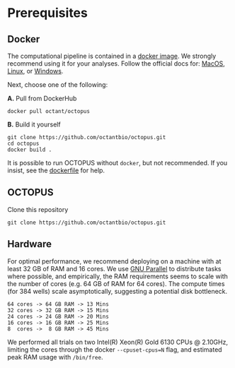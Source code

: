 # Prerequisites

## Docker

The computational pipeline is contained in a [docker image](https://hub.docker.com/repository/docker/octant/octopus). We strongly recommend using it for your analyses. Follow the official docs for: [MacOS](https://docs.docker.com/docker-for-mac/install/), [Linux](https://docs.docker.com/install/linux/docker-ce/ubuntu/), or [Windows](https://docs.docker.com/docker-for-windows/install/).

Next, choose one of the following:

**A.** Pull from DockerHub

```
docker pull octant/octopus
```

**B.** Build it yourself

```
git clone https://github.com/octantbio/octopus.git
cd octopus
docker build .
```

It is possible to run OCTOPUS without `docker`, but not recommended. If you insist, see the [dockerfile](../Dockerfile) for help.

## OCTOPUS

Clone this repository

```
git clone https://github.com/octantbio/octopus.git
```

## Hardware

For optimal performance, we recommend deploying on a machine with at least 32 GB of RAM and 16 cores. We use [GNU Parallel](https://www.gnu.org/software/parallel/) to distribute tasks where possible, and empirically, the RAM requirements seems to scale with the number of cores (e.g. 64 GB of RAM for 64 cores). The compute times (for 384 wells) scale asymptotically, suggesting a potential disk bottleneck.

```
64 cores -> 64 GB RAM -> 13 Mins
32 cores -> 32 GB RAM -> 15 Mins
24 cores -> 24 GB RAM -> 20 Mins
16 cores -> 16 GB RAM -> 25 Mins
8  cores ->  8 GB RAM -> 45 Mins
```

We performed all trials on two Intel(R) Xeon(R) Gold 6130 CPUs @ 2.10GHz, limiting the cores through the docker `--cpuset-cpus=N` flag, and estimated peak RAM usage with `/bin/free`.
